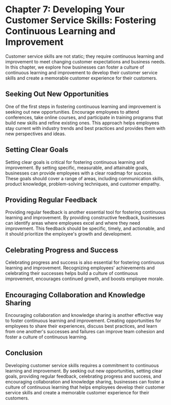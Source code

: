 Chapter 7: Developing Your Customer Service Skills: Fostering Continuous Learning and Improvement
=================================================================================================

Customer service skills are not static; they require continuous learning and improvement to meet changing customer expectations and business needs. In this chapter, we explore how businesses can foster a culture of continuous learning and improvement to develop their customer service skills and create a memorable customer experience for their customers.

Seeking Out New Opportunities
-----------------------------

One of the first steps in fostering continuous learning and improvement is seeking out new opportunities. Encourage employees to attend conferences, take online courses, and participate in training programs that build new skills and refine existing ones. This approach helps employees stay current with industry trends and best practices and provides them with new perspectives and ideas.

Setting Clear Goals
-------------------

Setting clear goals is critical for fostering continuous learning and improvement. By setting specific, measurable, and attainable goals, businesses can provide employees with a clear roadmap for success. These goals should cover a range of areas, including communication skills, product knowledge, problem-solving techniques, and customer empathy.

Providing Regular Feedback
--------------------------

Providing regular feedback is another essential tool for fostering continuous learning and improvement. By providing constructive feedback, businesses can identify areas where employees excel and where they need improvement. This feedback should be specific, timely, and actionable, and it should prioritize the employee's growth and development.

Celebrating Progress and Success
--------------------------------

Celebrating progress and success is also essential for fostering continuous learning and improvement. Recognizing employees' achievements and celebrating their successes helps build a culture of continuous improvement, encourages continued growth, and boosts employee morale.

Encouraging Collaboration and Knowledge Sharing
-----------------------------------------------

Encouraging collaboration and knowledge sharing is another effective way to foster continuous learning and improvement. Creating opportunities for employees to share their experiences, discuss best practices, and learn from one another's successes and failures can improve team cohesion and foster a culture of continuous learning.

Conclusion
----------

Developing customer service skills requires a commitment to continuous learning and improvement. By seeking out new opportunities, setting clear goals, providing regular feedback, celebrating progress and success, and encouraging collaboration and knowledge sharing, businesses can foster a culture of continuous learning that helps employees develop their customer service skills and create a memorable customer experience for their customers.
